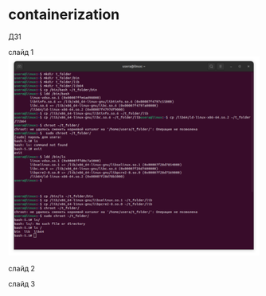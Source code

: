 # containerization
ДЗ1

слайд 1
![слайд1](изолированное_выполнение_процессов.png)

слайд 2

слайд 3
